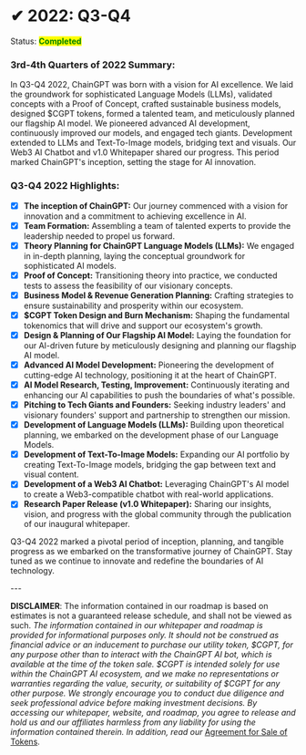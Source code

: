 # ✔ 2022: Q3-Q4

Status: <mark style="color:green;">**Completed**</mark>

### **3rd-4th Quarters of 2022 Summary:**

In Q3-Q4 2022, ChainGPT was born with a vision for AI excellence. We laid the groundwork for sophisticated Language Models (LLMs), validated concepts with a Proof of Concept, crafted sustainable business models, designed $CGPT tokens, formed a talented team, and meticulously planned our flagship AI model. We pioneered advanced AI development, continuously improved our models, and engaged tech giants. Development extended to LLMs and Text-To-Image models, bridging text and visuals. Our Web3 AI Chatbot and v1.0 Whitepaper shared our progress. This period marked ChainGPT's inception, setting the stage for AI innovation.

### **Q3-Q4 2022 Highlights:**

* [x] **The inception of ChainGPT:** Our journey commenced with a vision for innovation and a commitment to achieving excellence in AI.
* [x] **Team Formation:** Assembling a team of talented experts to provide the leadership needed to propel us forward.
* [x] **Theory Planning for ChainGPT Language Models (LLMs):** We engaged in in-depth planning, laying the conceptual groundwork for sophisticated AI models.
* [x] **Proof of Concept:** Transitioning theory into practice, we conducted tests to assess the feasibility of our visionary concepts.
* [x] **Business Model & Revenue Generation Planning:** Crafting strategies to ensure sustainability and prosperity within our ecosystem.
* [x] **$CGPT Token Design and Burn Mechanism:** Shaping the fundamental tokenomics that will drive and support our ecosystem's growth.
* [x] **Design & Planning of Our Flagship AI Model:** Laying the foundation for our AI-driven future by meticulously designing and planning our flagship AI model.
* [x] **Advanced AI Model Development:** Pioneering the development of cutting-edge AI technology, positioning it at the heart of ChainGPT.
* [x] **AI Model Research, Testing, Improvement:** Continuously iterating and enhancing our AI capabilities to push the boundaries of what's possible.
* [x] **Pitching to Tech Giants and Founders:** Seeking industry leaders' and visionary founders' support and partnership to strengthen our mission.
* [x] **Development of Language Models (LLMs):** Building upon theoretical planning, we embarked on the development phase of our Language Models.
* [x] **Development of Text-To-Image Models:** Expanding our AI portfolio by creating Text-To-Image models, bridging the gap between text and visual content.
* [x] **Development of a Web3 AI Chatbot:** Leveraging ChainGPT's AI model to create a Web3-compatible chatbot with real-world applications.
* [x] **Research Paper Release (v1.0 Whitepaper):** Sharing our insights, vision, and progress with the global community through the publication of our inaugural whitepaper.

Q3-Q4 2022 marked a pivotal period of inception, planning, and tangible progress as we embarked on the transformative journey of ChainGPT. Stay tuned as we continue to innovate and redefine the boundaries of AI technology.

\---

**DISCLAIMER**: The information contained in our roadmap is based on estimates is not a guaranteed release schedule, and shall not be viewed as such.  _The information contained in our whitepaper and roadmap is provided for informational purposes only. It should not be construed as financial advice or an inducement to purchase our utility token, $CGPT, for any purpose other than to interact with the ChainGPT AI bot, which is available at the time of the token sale. $CGPT is intended solely for use within the ChainGPT AI ecosystem, and we make no representations or warranties regarding the value, security, or suitability of $CGPT for any other purpose. We strongly encourage you to conduct due diligence and seek professional advice before making investment decisions. By accessing our whitepaper, website, and roadmap, you agree to release and hold us and our affiliates harmless from any liability for using the information contained therein.  In addition, read our_ [Agreement for Sale of Tokens](https://www.chaingpt.org/licences).
